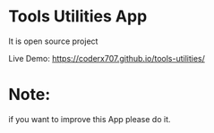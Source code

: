# Tools Utilities App
It is open source project 

Live Demo: https://coderx707.github.io/tools-utilities/

# Note:
if you want to improve this App please do it.
